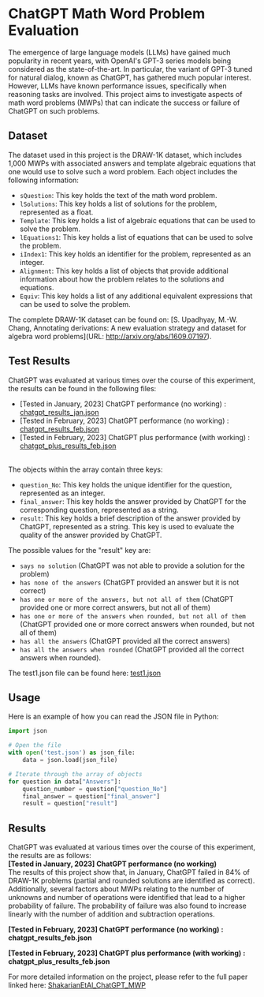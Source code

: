 # ChatGPT Math Word Problem Evaluation
The emergence of large language models (LLMs) have gained much popularity in recent years, with OpenAI's GPT-3 series models being considered as the state-of-the-art. In particular, the variant of GPT-3 tuned for natural dialog, known as ChatGPT, has gathered much popular interest. However, LLMs have known performance issues, specifically when reasoning tasks are involved. This project aims to investigate aspects of math word problems (MWPs) that can indicate the success or failure of ChatGPT on such problems.

## Dataset
The dataset used in this project is the DRAW-1K dataset, which includes 1,000 MWPs with associated answers and template algebraic equations that one would use to solve such a word problem. Each object includes the following information:

- `sQuestion`: This key holds the text of the math word problem.
- `lSolutions`: This key holds a list of solutions for the problem, represented as a float.
- `Template`: This key holds a list of algebraic equations that can be used to solve the problem.
- `lEquations1`: This key holds a list of equations that can be used to solve the problem.
- `iIndex1`: This key holds an identifier for the problem, represented as an integer.
- `Alignment`: This key holds a list of objects that provide additional information about how the problem relates to the solutions and equations.
- `Equiv`: This key holds a list of any additional equivalent expressions that can be used to solve the problem.

The complete DRAW-1K dataset can be found on: 
[S. Upadhyay, M.-W. Chang, Annotating derivations: A new evaluation
strategy and dataset for algebra word problems](URL: http://arxiv.org/abs/1609.07197).

## Test Results  
ChatGPT was evaluated at various times over the course of this experiment, the results can be found in the following files:  
- [Tested in January,   2023] ChatGPT performance (no working) : [chatgpt_results_jan.json](https://github.com/lab-v2/ChatGPT_MWP_eval/blob/main/data_with_implementation/data/chatgpt_results_jan.json)  
- [Tested in February,  2023] ChatGPT performance (no working) : [chatgpt_results_feb.json](https://github.com/lab-v2/ChatGPT_MWP_eval/blob/main/data_with_implementation/data/chatgpt__results_feb.json)  
- [Tested in February,  2023] ChatGPT plus performance (with working) : [chatgpt_plus_results_feb.json](https://github.com/lab-v2/ChatGPT_MWP_eval/blob/main/data_with_implementation/data/chatgpt_plus_results_feb.json)

<br/>
The objects within the array contain three keys:

- `question_No`: This key holds the unique identifier for the question, represented as an integer.
- `final_answer`: This key holds the answer provided by ChatGPT for the corresponding question, represented as a string.
- `result`: This key holds a brief description of the answer provided by ChatGPT, represented as a string. This key is used to evaluate the quality of the answer provided by ChatGPT.

The possible values for the "result" key are: 
- `says no solution` (ChatGPT was not able to provide a solution for the problem)
- `has none of the answers` (ChatGPT provided an answer but it is not correct)
- `has one or more of the answers, but not all of them` (ChatGPT provided one or more correct answers, but not all of them)
- `has one or more of the answers when rounded, but not all of them` (ChatGPT provided one or more correct answers when rounded, but not all of them)
- `has all the answers` (ChatGPT provided all the correct answers) 
- `has all the answers when rounded` (ChatGPT provided all the correct answers when rounded).


The test1.json file can be found here: [test1.json](https://github.com/lab-v2/ChatGPT_MWP_eval/blob/e8230777268b9976c5e7f30a5e9eb86082c274b2/test.json)

## Usage
Here is an example of how you can read the JSON file in Python:
```python
import json

# Open the file
with open('test.json') as json_file:
    data = json.load(json_file)

# Iterate through the array of objects
for question in data["Answers"]:
    question_number = question["question_No"]
    final_answer = question["final_answer"]
    result = question["result"]
```
## Results
ChatGPT was evaluated at various times over the course of this experiment, the results are as follows:  
**[Tested in January, 2023] ChatGPT performance (no working)**   
The results of this project show that, in January, ChatGPT failed in 84% of DRAW-1K problems (partial and rounded solutions are identified as correct). Additionally, several factors about MWPs relating to the number of unknowns and number of operations were identified that lead to a higher probability of failure. The probability of failure was also found to increase linearly with the number of addition and subtraction operations.  
  
**[Tested in February, 2023] ChatGPT performance (no working) : chatgpt_results_feb.json**
  
**[Tested in February, 2023] ChatGPT plus performance (with working) : chatgpt_plus_results_feb.json**


For more detailed information on the project, please refer to the full paper linked here: [ShakarianEtAl_ChatGPT_MWP](https://github.com/lab-v2/ChatGPT_MWP_eval/blob/e8230777268b9976c5e7f30a5e9eb86082c274b2/ShakarianEtAl_ChatGPT_MWP.pdf)
